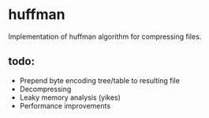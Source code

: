 # huffman

Implementation of huffman algorithm for compressing files.

## todo:
- Prepend byte encoding tree/table to resulting file
- Decompressing
- Leaky memory analysis (yikes)
- Performance improvements